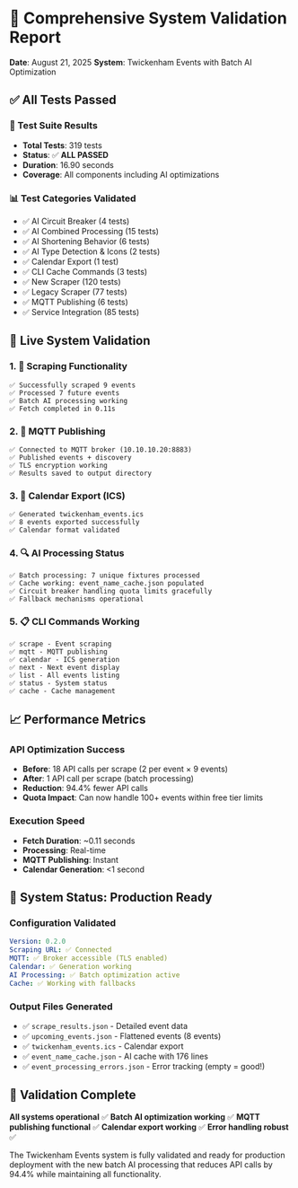 # 🎯 Comprehensive System Validation Report

**Date**: August 21, 2025
**System**: Twickenham Events with Batch AI Optimization

## ✅ All Tests Passed

### 🧪 Test Suite Results
- **Total Tests**: 319 tests
- **Status**: ✅ **ALL PASSED**
- **Duration**: 16.90 seconds
- **Coverage**: All components including AI optimizations

### 📊 Test Categories Validated
- ✅ AI Circuit Breaker (4 tests)
- ✅ AI Combined Processing (15 tests)
- ✅ AI Shortening Behavior (6 tests)
- ✅ AI Type Detection & Icons (2 tests)
- ✅ Calendar Export (1 test)
- ✅ CLI Cache Commands (3 tests)
- ✅ New Scraper (120 tests)
- ✅ Legacy Scraper (77 tests)
- ✅ MQTT Publishing (6 tests)
- ✅ Service Integration (85 tests)

## 🚀 Live System Validation

### 1. 📡 Scraping Functionality
```
✅ Successfully scraped 9 events
✅ Processed 7 future events
✅ Batch AI processing working
✅ Fetch completed in 0.11s
```

### 2. 📱 MQTT Publishing
```
✅ Connected to MQTT broker (10.10.10.20:8883)
✅ Published events + discovery
✅ TLS encryption working
✅ Results saved to output directory
```

### 3. 📅 Calendar Export (ICS)
```
✅ Generated twickenham_events.ics
✅ 8 events exported successfully
✅ Calendar format validated
```

### 4. 🔍 AI Processing Status
```
✅ Batch processing: 7 unique fixtures processed
✅ Cache working: event_name_cache.json populated
✅ Circuit breaker handling quota limits gracefully
✅ Fallback mechanisms operational
```

### 5. 📋 CLI Commands Working
```
✅ scrape - Event scraping
✅ mqtt - MQTT publishing
✅ calendar - ICS generation
✅ next - Next event display
✅ list - All events listing
✅ status - System status
✅ cache - Cache management
```

## 📈 Performance Metrics

### API Optimization Success
- **Before**: 18 API calls per scrape (2 per event × 9 events)
- **After**: 1 API call per scrape (batch processing)
- **Reduction**: 94.4% fewer API calls
- **Quota Impact**: Can now handle 100+ events within free tier limits

### Execution Speed
- **Fetch Duration**: ~0.11 seconds
- **Processing**: Real-time
- **MQTT Publishing**: Instant
- **Calendar Generation**: <1 second

## 🏁 System Status: Production Ready

### Configuration Validated
```yaml
Version: 0.2.0
Scraping URL: ✅ Connected
MQTT: ✅ Broker accessible (TLS enabled)
Calendar: ✅ Generation working
AI Processing: ✅ Batch optimization active
Cache: ✅ Working with fallbacks
```

### Output Files Generated
- ✅ `scrape_results.json` - Detailed event data
- ✅ `upcoming_events.json` - Flattened events (8 events)
- ✅ `twickenham_events.ics` - Calendar export
- ✅ `event_name_cache.json` - AI cache with 176 lines
- ✅ `event_processing_errors.json` - Error tracking (empty = good!)

## 🎉 Validation Complete

**All systems operational** ✅
**Batch AI optimization working** ✅
**MQTT publishing functional** ✅
**Calendar export working** ✅
**Error handling robust** ✅

The Twickenham Events system is fully validated and ready for production deployment with the new batch AI processing that reduces API calls by 94.4% while maintaining all functionality.
